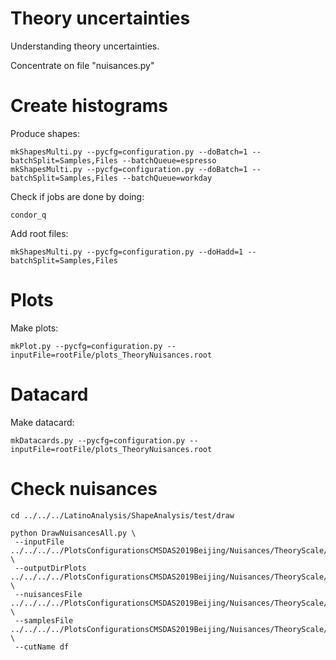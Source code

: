 Theory uncertainties
====

Understanding theory uncertainties.

Concentrate on file "nuisances.py"



Create histograms
====

Produce shapes:

    mkShapesMulti.py --pycfg=configuration.py --doBatch=1 --batchSplit=Samples,Files --batchQueue=espresso
    mkShapesMulti.py --pycfg=configuration.py --doBatch=1 --batchSplit=Samples,Files --batchQueue=workday 
    
    
Check if jobs are done by doing:

    condor_q
    
Add root files:

    mkShapesMulti.py --pycfg=configuration.py --doHadd=1 --batchSplit=Samples,Files
    

Plots
====

Make plots:


    mkPlot.py --pycfg=configuration.py --inputFile=rootFile/plots_TheoryNuisances.root

    

Datacard
====

Make datacard:


    mkDatacards.py --pycfg=configuration.py --inputFile=rootFile/plots_TheoryNuisances.root

    
Check nuisances
====

    cd ../../../LatinoAnalysis/ShapeAnalysis/test/draw

    python DrawNuisancesAll.py \
     --inputFile ../../../../PlotsConfigurationsCMSDAS2019Beijing/Nuisances/TheoryScale/datacards/df/ptll/shapes/histos_df.root  \
     --outputDirPlots ../../../../PlotsConfigurationsCMSDAS2019Beijing/Nuisances/TheoryScale/df_nuisance  \
     --nuisancesFile ../../../../PlotsConfigurationsCMSDAS2019Beijing/Nuisances/TheoryScale/nuisances.py  \
     --samplesFile   ../../../../PlotsConfigurationsCMSDAS2019Beijing/Nuisances/TheoryScale/samples.py \
     --cutName df
    
     